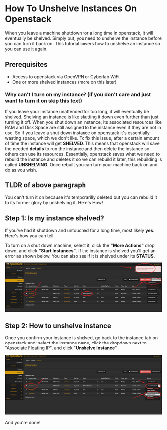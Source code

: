 # How To Unshelve Instances On Openstack #

When you leave a machine shutdown for a long time in openstack, it will eventually be shelved. 
Simply put, you need to unshelve the instance before you can turn it back on. This tutorial covers how to unshelve an instance so you can use it again.

## Prerequisites ##

* Access to openstack via OpenVPN or Cyberlab WiFi
* One or more shelved instances (more on this later)

### Why can't I turn on my instance? (if you don't care and just want to turn it on skip this text) ###

If you leave your instance unattended for too long, it will eventually be shelved. Shelving an instance is like shutting it down even further than just turning it off. When you shut down an instance, Its associated resources like RAM and Disk Space are still assigned to the instance even if they are not in use. So if you leave a shut down instance on openstack it's essentially wasting space, which we don't like. To fix this issue, after a certain amount of time the instance will get **SHELVED**. This means that openstack will save the needed **details** to run the instance and then delete the instance so others can use its resources. Essentially, openstack saves what we need to rebuild the instance and deletes it so we can rebuild it later, this rebuilding is called **UNSHELVING**. Once rebuilt you can turn your machine back on and do as you wish.

## TLDR of above paragraph ##

You can't turn it on because it's temporarilly deleted but you can rebuild it to its former glory by unshelving it. Here's How!

## Step 1: Is my instance shelved? ##

If you've had it shutdown and untouched for a long time, most likely **yes**. Here's how you can tell.

To turn on a shut down machine, select it, click the **"More Actions"** drop down, and click **"Start Instances"**.
If the instance is shelved you'll get an error as shown below. You can also see if it is shelved under its **STATUS**.

![step1](../img/Unshelve-instance/unshelving-step1.png)

## Step 2: How to unshelve instance ##

Once you confirm your instance is shelved, go back to the instance tab on openstack and: select the instance name, click the dropdown next to "Associate Floating IP", and click "**Unshelve Instance**"

![step1](../img/Unshelve-instance/unshelving-step2.png)

And you're done!